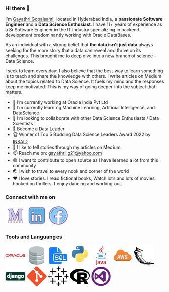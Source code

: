 ### Hi there 👋
I'm [Gayathri Gopalsami](http://my-django-portfolioapp.herokuapp.com/portfolio/GayathriG), located in Hyderabad India, a **passionate Software Engineer** and a **Data Science Enthusiast**. I have 11+ years of experience as a Sr.Software Engineer in the IT industry specializing in backend development predominantly working with Oracle DataBases.

As an individual with a strong belief that **the data isn’t just data** always seeking for the more story that a data can reveal and thrive on its challenges. This brought me to deep dive into a new branch of science - Data Science. 

I seek to learn every day. I also believe that the best way to learn something is to teach and share the knowledge with others. I write articles on Medium about the topics related to Data Science. It fuels my mind and the responses keep me motivated. This is my way of going deeper into the subject that matters.   
 

- 🔭 I’m currently working at Oracle India Pvt Ltd
- 🌱 I’m currently learning Machine Learning, Artificial Intelligence, and DataScience
- 👯 I’m looking to collaborate with other Data Science Enthusiasts / Data Scientists
- :1st_place_medal: Become a Data Leader
- :trophy: Winner of Top 5 Budding Data Science Leaders Award 2022 by [INSAID](https://www.linkedin.com/posts/insaid_insaid-dataleaders-winners-activity-6889930504129384448-Kfc8?utm_source=linkedin_share&utm_medium=member_desktop_web)
- 💬 I like to tell stories through my articles on Medium.
- :mailbox:  Reach me on: gayathri_g21@yahoo.com
- 😄 I want to contribute to open source as I have learned a lot from this community
- :earth_asia: I wish to travel to every nook and corner of the world
- :heart: I love stories. I read fictional books, Watch lots and lots of movies, hooked on thrillers. I enjoy dancing and working out.


### Connect with me on

[![medium](https://github.com/gayathrig21/gayathrig21/blob/main/icons/icons8-medium-new-64.png)][1]
[![linkedin](https://github.com/gayathrig21/gayathrig21/blob/main/icons/icons8-linkedin-64.png)][2]
[![facebook](https://github.com/gayathrig21/gayathrig21/blob/main/icons/icons8-facebook-64.png)][3]

[1]: https://medium.com/@gayathri_g21
[2]: https://www.linkedin.com/in/gayathri-g-40054964/
[3]: https://www.facebook.com/gayathri.gopalsami/

### Tools and Languanges 

[![oracle](https://github.com/gayathrig21/gayathrig21/blob/main/icons/download-icon-oracle%2Boriginal-1324760554740539051_64.png)][4]
[![databases](https://github.com/gayathrig21/gayathrig21/blob/main/icons/download-icon-database-131994967728648637_64.png)][5]
[![sql](https://github.com/gayathrig21/gayathrig21/blob/main/icons/download-icon-file%2Bsql%2Bicon-1320183612970878250_64.png)][6]
[![python](https://github.com/gayathrig21/gayathrig21/blob/main/icons/download-icon-python%2Boriginal-1324760557612294785_64.png)][7]
[![java](https://github.com/gayathrig21/gayathrig21/blob/main/icons/download-icon-java%2Boriginal%2Bwordmark-1324760550562670345_64.png)][8]
[![aws](https://github.com/gayathrig21/gayathrig21/blob/main/icons/download-icon-vscode%2Bicons%2Btype%2Baws-1324451241902374102_64.png)][9]
[![flask](https://github.com/gayathrig21/gayathrig21/blob/main/icons/download-icon-flask-1324440159344911937_64.png)][10]
[![django](https://github.com/gayathrig21/gayathrig21/blob/main/icons/download-icon-django%2Boriginal-1324760528615991833_64.png)][11]
[![git](https://github.com/gayathrig21/gayathrig21/blob/main/icons/download-icon-git%2Bplain-1324760546493886750_64.png)][12]
[![tableau](https://github.com/gayathrig21/gayathrig21/blob/main/icons/download-icon-tableau-1324440241057830765_64.png)][13]
[![r](https://github.com/gayathrig21/gayathrig21/blob/main/icons/download-icon-R-1324888756528554807_64.png)][14]
[![vs](https://github.com/gayathrig21/gayathrig21/blob/main/icons/download-icon-studio%2Bvisual%2Bwindows%2Bicon%2Bicon-1320194641881841293_64.png)][15]

[4]: https://www.oracle.com/index.html
[5]: https://www.oracle.com/in/database/
[6]: https://www.oracle.com/in/database/technologies/appdev/sqldeveloper-landing.html
[7]: https://www.python.org/
[8]: https://www.java.com/en/
[9]: https://aws.amazon.com/?nc2=h_lg
[10]: https://flask.palletsprojects.com/en/2.1.x/
[11]: https://www.djangoproject.com/
[12]: https://git-scm.com/
[13]: https://www.tableau.com/
[14]: https://www.r-project.org/
[15]: https://code.visualstudio.com/








